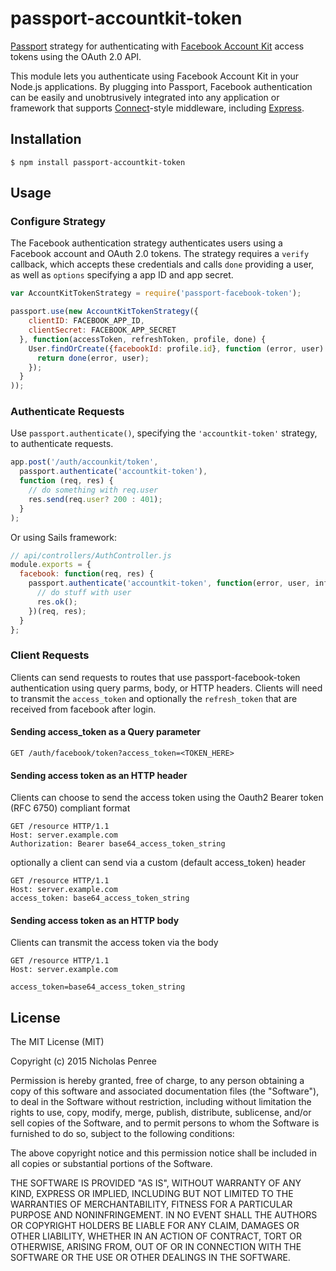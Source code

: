 # passport-accountkit-token

[Passport](http://passportjs.org/) strategy for authenticating with [Facebook Account Kit](http://www.facebook.com/)
access tokens using the OAuth 2.0 API.

This module lets you authenticate using Facebook Account Kit in your Node.js applications.
By plugging into Passport, Facebook authentication can be easily and
unobtrusively integrated into any application or framework that supports
[Connect](http://www.senchalabs.org/connect/)-style middleware, including
[Express](http://expressjs.com/).

## Installation

    $ npm install passport-accountkit-token

## Usage

### Configure Strategy

The Facebook authentication strategy authenticates users using a Facebook
account and OAuth 2.0 tokens.  The strategy requires a `verify` callback, which
accepts these credentials and calls `done` providing a user, as well as
`options` specifying a app ID and app secret.

```js
var AccountKitTokenStrategy = require('passport-facebook-token');

passport.use(new AccountKitTokenStrategy({
    clientID: FACEBOOK_APP_ID,
    clientSecret: FACEBOOK_APP_SECRET
  }, function(accessToken, refreshToken, profile, done) {
    User.findOrCreate({facebookId: profile.id}, function (error, user) {
      return done(error, user);
    });
  }
));
```

### Authenticate Requests

Use `passport.authenticate()`, specifying the `'accountkit-token'` strategy, to authenticate requests.

```js
app.post('/auth/accounkit/token',
  passport.authenticate('accountkit-token'),
  function (req, res) {
    // do something with req.user
    res.send(req.user? 200 : 401);
  }
);
```

Or using Sails framework:

```javascript
// api/controllers/AuthController.js
module.exports = {
  facebook: function(req, res) {
    passport.authenticate('accountkit-token', function(error, user, info) {
      // do stuff with user
      res.ok();
    })(req, res);
  }
};
```

### Client Requests

Clients can send requests to routes that use passport-facebook-token authentication using query parms, body, or HTTP headers. Clients will need to transmit the `access_token`
and optionally the `refresh_token` that are received from facebook after login.

#### Sending access_token as a Query parameter

```
GET /auth/facebook/token?access_token=<TOKEN_HERE>
```

#### Sending access token as an HTTP header

Clients can choose to send the access token using the Oauth2 Bearer token (RFC 6750) compliant format

```
GET /resource HTTP/1.1
Host: server.example.com
Authorization: Bearer base64_access_token_string
```

optionally a client can send via a custom (default access_token) header

```
GET /resource HTTP/1.1
Host: server.example.com
access_token: base64_access_token_string
```

#### Sending access token as an HTTP body

Clients can transmit the access token via the body

```
GET /resource HTTP/1.1
Host: server.example.com

access_token=base64_access_token_string
```

## License

The MIT License (MIT)

Copyright (c) 2015 Nicholas Penree

Permission is hereby granted, free of charge, to any person obtaining a copy
of this software and associated documentation files (the "Software"), to deal
in the Software without restriction, including without limitation the rights
to use, copy, modify, merge, publish, distribute, sublicense, and/or sell
copies of the Software, and to permit persons to whom the Software is
furnished to do so, subject to the following conditions:

The above copyright notice and this permission notice shall be included in all
copies or substantial portions of the Software.

THE SOFTWARE IS PROVIDED "AS IS", WITHOUT WARRANTY OF ANY KIND, EXPRESS OR
IMPLIED, INCLUDING BUT NOT LIMITED TO THE WARRANTIES OF MERCHANTABILITY,
FITNESS FOR A PARTICULAR PURPOSE AND NONINFRINGEMENT. IN NO EVENT SHALL THE
AUTHORS OR COPYRIGHT HOLDERS BE LIABLE FOR ANY CLAIM, DAMAGES OR OTHER
LIABILITY, WHETHER IN AN ACTION OF CONTRACT, TORT OR OTHERWISE, ARISING FROM,
OUT OF OR IN CONNECTION WITH THE SOFTWARE OR THE USE OR OTHER DEALINGS IN THE
SOFTWARE.
